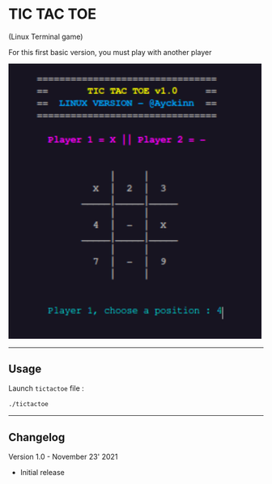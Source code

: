 # TIC TAC TOE

(Linux Terminal game)


For this first basic version, you must play with another player

<img width=500px src="https://github.com/Ayckinn/CPP/blob/main/TicTacToe/tictactoe.png" />

---

## Usage
Launch ```tictactoe``` file :
```bash
./tictactoe
```

---

## Changelog
Version 1.0 - November 23' 2021
- Initial release